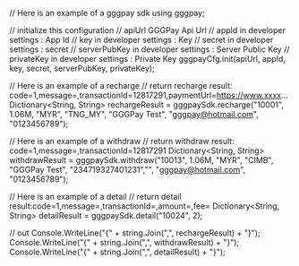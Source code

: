 // Here is an example of a gggpay sdk
using gggpay;

// initialize this configuration
// apiUrl GGGPay Api Url
// appId in developer settings : App Id
// key in developer settings : Key
// secret in developer settings : secret
// serverPubKey in developer settings : Server Public Key
// privateKey in developer settings : Private Key
gggpayCfg.init(apiUrl, appId, key, secret, serverPubKey, privateKey);

// Here is an example of a recharge 
// return recharge result: code=1,message=,transactionId=12817291,paymentUrl=https://www.xxxx...
Dictionary<String, String> rechargeResult = gggpaySdk.recharge("10001", 1.06M, "MYR", "TNG_MY", "GGGPay Test", "gggpay@hotmail.com", "0123456789");

// Here is an example of a withdraw
// return withdraw result: code=1,message=,transactionId=12817291
Dictionary<String, String> withdrawResult = gggpaySdk.withdraw("10013", 1.06M, "MYR", "CIMB", "GGGPay Test", "234719327401231","", "gggpay@hotmail.com", "0123456789");

// Here is an example of a detail
// return detail result:code=1,message=,transactionId=,amount=,fee=
Dictionary<String, String> detailResult = gggpaySdk.detail("10024", 2);

// out
Console.WriteLine("{" + string.Join(",", rechargeResult) + "}");
Console.WriteLine("{" + string.Join(",", withdrawResult) + "}");
Console.WriteLine("{" + string.Join(",", detailResult) + "}");
